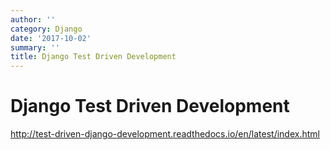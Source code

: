 ```yaml
---
author: ''
category: Django
date: '2017-10-02'
summary: ''
title: Django Test Driven Development
---
```

# Django Test Driven Development

http://test-driven-django-development.readthedocs.io/en/latest/index.html